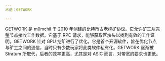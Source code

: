 ```yaml
---
术语：GETWORK

---
```

GETWORK 是 m0mchil 于 2010 年创建的比特币古老挖矿协议。它允许矿工从完整节点接收工作数据。它基于 RPC 请求，能够获取区块头以找到有效的工作证明。GETWORK 针对 GPU 挖矿进行了优化。它是首个开源软件，旨在优化节点与矿工之间的通信，当时只有少数玩家将此类软件私有化。GETWORK 逐渐被 Stratum 所取代，后者的效率更高，尤其是对 ASIC 而言，对带宽的要求也更低。